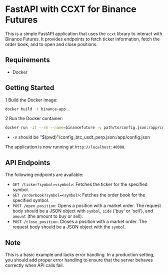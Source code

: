 # FastAPI with CCXT for Binance Futures

This is a simple FastAPI application that uses the `ccxt` library to interact with Binance Futures. It provides endpoints to fetch ticker information, fetch the order book, and to open and close positions.

## Requirements

- Docker

## Getting Started

1 Build the Docker image:

```bash
docker build -t binance-app .
```

2 Run the Docker container:

```bash
docker run -it --rm --name=binancefuture -v path/to/config.json:/app/config.json -e CONFIG_PATH=/app/config.json -p 40000:40000 --network=coin-network binance-app
```

- -v should be "$(pwd)"/config_btc_usdt_perp.json:/app/config.json

The application is now running at `http://localhost:40000`.

## API Endpoints

The following endpoints are available:

- `GET /ticker?symbol=<symbol>`: Fetches the ticker for the specified symbol.
- `GET /orderbook?symbol=<symbol>`: Fetches the order book for the specified symbol.
- `POST /open_position`: Opens a position with a market order. The request body should be a JSON object with `symbol`, `side` ('buy' or 'sell'), and `amount` (the amount to buy or sell).
- `POST /close_position`: Closes a position with a market order. The request body should be a JSON object with the `symbol`.

## Note

This is a basic example and lacks error handling. In a production setting, you should add proper error handling to ensure that the server behaves correctly when API calls fail.
